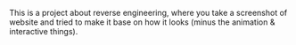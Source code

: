 This is a project about reverse engineering, where you take a screenshot of website and tried to make it base on how it looks (minus the animation & interactive things).